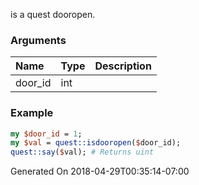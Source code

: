 is a quest dooropen.
### Arguments
**Name**|**Type**|**Description**
:---|:---|:---
door_id|int|

### Example

```perl
my $door_id = 1;
my $val = quest::isdooropen($door_id);
quest::say($val); # Returns uint
```


Generated On 2018-04-29T00:35:14-07:00